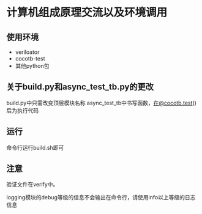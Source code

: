 # 计算机组成原理交流以及环境调用

## 使用环境
 - veriloator
 - cocotb-test
 - 其他python包

## 关于build.py和async_test_tb.py的更改

build.py中只需改变顶层模块名称
async_test_tb中书写函数，在@cocotb.test()后为执行代码

## 运行

命令行运行build.sh即可

## 注意

验证文件在verify中。

logging模块的debug等级的信息不会输出在命令行，请使用info以上等级的日志信息


